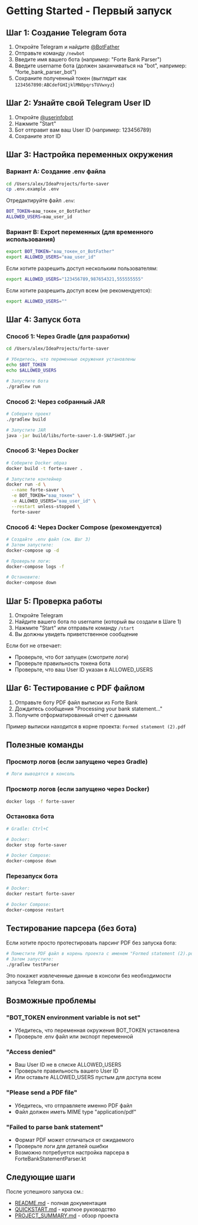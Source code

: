 # Getting Started - Первый запуск

## Шаг 1: Создание Telegram бота

1. Откройте Telegram и найдите [@BotFather](https://t.me/BotFather)
2. Отправьте команду `/newbot`
3. Введите имя вашего бота (например: "Forte Bank Parser")
4. Введите username бота (должен заканчиваться на "bot", например: "forte_bank_parser_bot")
5. Сохраните полученный токен (выглядит как `1234567890:ABCdefGHIjklMNOpqrsTUVwxyz`)

## Шаг 2: Узнайте свой Telegram User ID

1. Откройте [@userinfobot](https://t.me/userinfobot)
2. Нажмите "Start"
3. Бот отправит вам ваш User ID (например: 123456789)
4. Сохраните этот ID

## Шаг 3: Настройка переменных окружения

### Вариант A: Создание .env файла

```bash
cd /Users/alex/IdeaProjects/forte-saver
cp .env.example .env
```

Отредактируйте файл `.env`:
```bash
BOT_TOKEN=ваш_токен_от_BotFather
ALLOWED_USERS=ваш_user_id
```

### Вариант B: Export переменных (для временного использования)

```bash
export BOT_TOKEN="ваш_токен_от_BotFather"
export ALLOWED_USERS="ваш_user_id"
```

Если хотите разрешить доступ нескольким пользователям:
```bash
export ALLOWED_USERS="123456789,987654321,555555555"
```

Если хотите разрешить доступ всем (не рекомендуется):
```bash
export ALLOWED_USERS=""
```

## Шаг 4: Запуск бота

### Способ 1: Через Gradle (для разработки)

```bash
cd /Users/alex/IdeaProjects/forte-saver

# Убедитесь, что переменные окружения установлены
echo $BOT_TOKEN
echo $ALLOWED_USERS

# Запустите бота
./gradlew run
```

### Способ 2: Через собранный JAR

```bash
# Соберите проект
./gradlew build

# Запустите JAR
java -jar build/libs/forte-saver-1.0-SNAPSHOT.jar
```

### Способ 3: Через Docker

```bash
# Соберите Docker образ
docker build -t forte-saver .

# Запустите контейнер
docker run -d \
  --name forte-saver \
  -e BOT_TOKEN="ваш_токен" \
  -e ALLOWED_USERS="ваш_user_id" \
  --restart unless-stopped \
  forte-saver
```

### Способ 4: Через Docker Compose (рекомендуется)

```bash
# Создайте .env файл (см. Шаг 3)
# Затем запустите:
docker-compose up -d

# Проверьте логи:
docker-compose logs -f

# Остановите:
docker-compose down
```

## Шаг 5: Проверка работы

1. Откройте Telegram
2. Найдите вашего бота по username (который вы создали в Шаге 1)
3. Нажмите "Start" или отправьте команду `/start`
4. Вы должны увидеть приветственное сообщение

Если бот не отвечает:
- Проверьте, что бот запущен (смотрите логи)
- Проверьте правильность токена бота
- Проверьте, что ваш User ID указан в ALLOWED_USERS

## Шаг 6: Тестирование с PDF файлом

1. Отправьте боту PDF файл выписки из Forte Bank
2. Дождитесь сообщения "Processing your bank statement..."
3. Получите отформатированный отчет с данными

Пример выписки находится в корне проекта: `Formed statement (2).pdf`

## Полезные команды

### Просмотр логов (если запущено через Gradle)
```bash
# Логи выводятся в консоль
```

### Просмотр логов (если запущено через Docker)
```bash
docker logs -f forte-saver
```

### Остановка бота
```bash
# Gradle: Ctrl+C

# Docker:
docker stop forte-saver

# Docker Compose:
docker-compose down
```

### Перезапуск бота
```bash
# Docker:
docker restart forte-saver

# Docker Compose:
docker-compose restart
```

## Тестирование парсера (без бота)

Если хотите просто протестировать парсинг PDF без запуска бота:

```bash
# Поместите PDF файл в корень проекта с именем "Formed statement (2).pdf"
# Затем запустите:
./gradlew testParser
```

Это покажет извлеченные данные в консоли без необходимости запуска Telegram бота.

## Возможные проблемы

### "BOT_TOKEN environment variable is not set"
- Убедитесь, что переменная окружения BOT_TOKEN установлена
- Проверьте .env файл или экспорт переменной

### "Access denied"
- Ваш User ID не в списке ALLOWED_USERS
- Проверьте правильность вашего User ID
- Или оставьте ALLOWED_USERS пустым для доступа всем

### "Please send a PDF file"
- Убедитесь, что отправляете именно PDF файл
- Файл должен иметь MIME type "application/pdf"

### "Failed to parse bank statement"
- Формат PDF может отличаться от ожидаемого
- Проверьте логи для деталей ошибки
- Возможно потребуется настройка парсера в ForteBankStatementParser.kt

## Следующие шаги

После успешного запуска см.:
- [README.md](README.md) - полная документация
- [QUICKSTART.md](QUICKSTART.md) - краткое руководство
- [PROJECT_SUMMARY.md](PROJECT_SUMMARY.md) - обзор проекта
